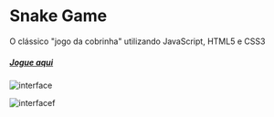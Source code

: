 # Snake Game 
O clássico "jogo da cobrinha" utilizando JavaScript, HTML5 e CSS3

##### [Jogue aqui](https://biancafsilva.github.io/snake-game/)

![interface](https://user-images.githubusercontent.com/60801421/84192996-2b239500-aa71-11ea-9ec7-c3c45852d34c.jpg)

![interfacef](https://user-images.githubusercontent.com/60801421/84195525-1b0db480-aa75-11ea-86c4-f25c7f9e2b5b.jpg)
